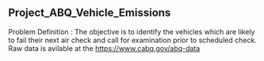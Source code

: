 ## Project_ABQ_Vehicle_Emissions

Problem Definition : 
The objective is to identify the vehicles which are likely to fail their next air check and call for examination prior to scheduled check.
Raw data is avilable at the https://www.cabq.gov/abq-data
